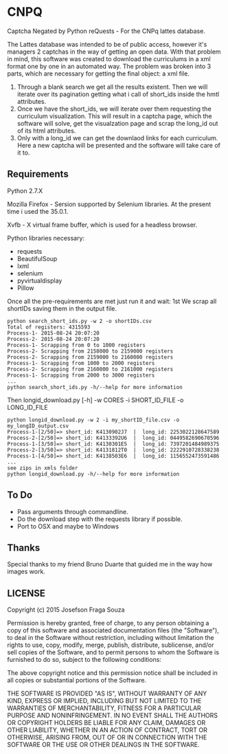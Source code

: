 # CNPQ
Captcha Negated by Python reQuests - For the CNPq lattes database.

The Lattes database was intended to be of public access, however it's managers 2 captchas in the way of getting an open data. With that problem in mind, this software was created to download the curriculums in a xml format one by one in an automated way.
The problem was broken into 3 parts, which are necessary for getting the final object: a xml file.
1. Through a blank search we get all the results existent. Then we will iterate over its pagination getting what i call of short_ids inside the hmtl attributes.
2. Once we have the short_ids, we will iterate over them requesting the curriculum visualization. This will result in a captcha page, which the software will solve, get the visualzation page and scrap the long_id out of its html attributes.
3. Only with a long_id we can get the downlaod links for each curriculum. Here a new captcha will be presented and the software will take care of it to.

## Requirements
Python 2.7.X

Mozilla Firefox - Sersion supported by Selenium libraries. At the present time i used the 35.0.1.

Xvfb - X virtual frame buffer, which is used for a headless browser.

Python libraries necessary:
* requests
* BeautifulSoup
* lxml
* selenium
* pyvirtualdisplay
* Pillow

Once all the pre-requirements are met just run it and wait:
1st We scrap all shortIDs saving them in the output file.
```
python search_short_ids.py -w 2 -o shortIDs.csv
Total of registers: 4315593
Process-1- 2015-08-24 20:07:20
Process-2- 2015-08-24 20:07:20
Process-1- Scrapping from 0 to 1000 registers
Process-2- Scrapping from 2158000 to 2159000 registers
Process-2- Scrapping from 2159000 to 2160000 registers
Process-1- Scrapping from 1000 to 2000 registers
Process-2- Scrapping from 2160000 to 2161000 registers
Process-1- Scrapping from 2000 to 3000 registers
...
python search_short_ids.py -h/--help for more information
```
Then longid_download.py [-h] -w CORES -i SHORT_ID_FILE -o LONG_ID_FILE
```
python longid_download.py -w 2 -i my_shortID_file.csv -o my_longID_output.csv
Process-1-[2/50]=> short_id: K4130902J7  |  long_id: 2253022128647589
Process-2-[2/50]=> short_id: K4133392U6  |  long_id: 0449582690670596
Process-1-[3/50]=> short_id: K4130301E5  |  long_id: 7397201484989375
Process-2-[3/50]=> short_id: K4131812T0  |  long_id: 2222910728338238
Process-1-[4/50]=> short_id: K4138503E6  |  long_id: 1156552473591486
...
see zips in xmls folder
python longid_download.py -h/--help for more information
```

## To Do
* Pass arguments through commandline.
* Do the download step with the requests library if possible.
* Port to OSX and maybe to Windows

## Thanks
Special thanks to my friend Bruno Duarte that guided me in the way how images work.


## LICENSE
Copyright (c) 2015 Josefson Fraga Souza

Permission is hereby granted, free of charge, to any person obtaining a copy
of this software and associated documentation files (the "Software"), to deal
in the Software without restriction, including without limitation the rights
to use, copy, modify, merge, publish, distribute, sublicense, and/or sell
copies of the Software, and to permit persons to whom the Software is
furnished to do so, subject to the following conditions:

The above copyright notice and this permission notice shall be included in
all copies or substantial portions of the Software.

THE SOFTWARE IS PROVIDED "AS IS", WITHOUT WARRANTY OF ANY KIND, EXPRESS OR
IMPLIED, INCLUDING BUT NOT LIMITED TO THE WARRANTIES OF MERCHANTABILITY,
FITNESS FOR A PARTICULAR PURPOSE AND NONINFRINGEMENT. IN NO EVENT SHALL THE
AUTHORS OR COPYRIGHT HOLDERS BE LIABLE FOR ANY CLAIM, DAMAGES OR OTHER
LIABILITY, WHETHER IN AN ACTION OF CONTRACT, TORT OR OTHERWISE, ARISING FROM,
OUT OF OR IN CONNECTION WITH THE SOFTWARE OR THE USE OR OTHER DEALINGS IN
THE SOFTWARE.
